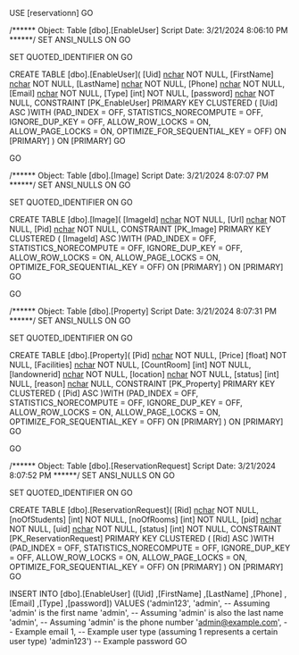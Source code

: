 USE [reservationn]
GO

/****** Object:  Table [dbo].[EnableUser]    Script Date: 3/21/2024 8:06:10 PM ******/
SET ANSI_NULLS ON
GO

SET QUOTED_IDENTIFIER ON
GO

CREATE TABLE [dbo].[EnableUser](
	[Uid] [nchar](100) NOT NULL,
	[FirstName] [nchar](100) NOT NULL,
	[LastName] [nchar](100) NOT NULL,
	[Phone] [nchar](10) NOT NULL,
	[Email] [nchar](100) NOT NULL,
	[Type] [int] NOT NULL,
	[password] [nchar](10) NOT NULL,
 CONSTRAINT [PK_EnableUser] PRIMARY KEY CLUSTERED 
(
	[Uid] ASC
)WITH (PAD_INDEX = OFF, STATISTICS_NORECOMPUTE = OFF, IGNORE_DUP_KEY = OFF, ALLOW_ROW_LOCKS = ON, ALLOW_PAGE_LOCKS = ON, OPTIMIZE_FOR_SEQUENTIAL_KEY = OFF) ON [PRIMARY]
) ON [PRIMARY]
GO


GO

/****** Object:  Table [dbo].[Image]    Script Date: 3/21/2024 8:07:07 PM ******/
SET ANSI_NULLS ON
GO

SET QUOTED_IDENTIFIER ON
GO

CREATE TABLE [dbo].[Image](
	[ImageId] [nchar](10) NOT NULL,
	[Url] [nchar](100) NOT NULL,
	[Pid] [nchar](100) NOT NULL,
 CONSTRAINT [PK_Image] PRIMARY KEY CLUSTERED 
(
	[ImageId] ASC
)WITH (PAD_INDEX = OFF, STATISTICS_NORECOMPUTE = OFF, IGNORE_DUP_KEY = OFF, ALLOW_ROW_LOCKS = ON, ALLOW_PAGE_LOCKS = ON, OPTIMIZE_FOR_SEQUENTIAL_KEY = OFF) ON [PRIMARY]
) ON [PRIMARY]
GO


GO

/****** Object:  Table [dbo].[Property]    Script Date: 3/21/2024 8:07:31 PM ******/
SET ANSI_NULLS ON
GO

SET QUOTED_IDENTIFIER ON
GO

CREATE TABLE [dbo].[Property](
	[Pid] [nchar](100) NOT NULL,
	[Price] [float] NOT NULL,
	[Facilities] [nchar](500) NOT NULL,
	[CountRoom] [int] NOT NULL,
	[landownerid] [nchar](100) NOT NULL,
	[location] [nchar](500) NOT NULL,
	[status] [int] NULL,
	[reason] [nchar](1000) NULL,
 CONSTRAINT [PK_Property] PRIMARY KEY CLUSTERED 
(
	[Pid] ASC
)WITH (PAD_INDEX = OFF, STATISTICS_NORECOMPUTE = OFF, IGNORE_DUP_KEY = OFF, ALLOW_ROW_LOCKS = ON, ALLOW_PAGE_LOCKS = ON, OPTIMIZE_FOR_SEQUENTIAL_KEY = OFF) ON [PRIMARY]
) ON [PRIMARY]
GO


GO

/****** Object:  Table [dbo].[ReservationRequest]    Script Date: 3/21/2024 8:07:52 PM ******/
SET ANSI_NULLS ON
GO

SET QUOTED_IDENTIFIER ON
GO

CREATE TABLE [dbo].[ReservationRequest](
	[Rid] [nchar](100) NOT NULL,
	[noOfStudents] [int] NOT NULL,
	[noOfRooms] [int] NOT NULL,
	[pid] [nchar](500) NOT NULL,
	[uid] [nchar](500) NOT NULL,
	[status] [int] NOT NULL,
 CONSTRAINT [PK_ReservationRequest] PRIMARY KEY CLUSTERED 
(
	[Rid] ASC
)WITH (PAD_INDEX = OFF, STATISTICS_NORECOMPUTE = OFF, IGNORE_DUP_KEY = OFF, ALLOW_ROW_LOCKS = ON, ALLOW_PAGE_LOCKS = ON, OPTIMIZE_FOR_SEQUENTIAL_KEY = OFF) ON [PRIMARY]
) ON [PRIMARY]
GO




INSERT INTO [dbo].[EnableUser]
           ([Uid]
           ,[FirstName]
           ,[LastName]
           ,[Phone]
           ,[Email]
           ,[Type]
           ,[password])
     VALUES
           ('admin123',
            'admin', -- Assuming 'admin' is the first name
            'admin', -- Assuming 'admin' is also the last name
            'admin', -- Assuming 'admin' is the phone number
            'admin@example.com', -- Example email
            1, -- Example user type (assuming 1 represents a certain user type)
            'admin123') -- Example password
GO


